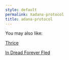 ```yaml
---
style: default
permalink: Xadana-protocol
title: adana-protocol
---
```

You may also like:

[Thrice](http://scp-wiki.net/thrice)

[In Dread Forever Fled](http://scp-wiki.net/but-when-they-opened-it-they-turned-and-swift)
